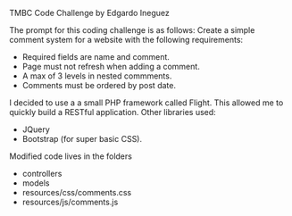 TMBC Code Challenge by Edgardo Ineguez

The prompt for this coding challenge is as follows: 
Create a simple comment system for a website with the following requirements:
* Required fields are name and comment.
* Page must not refresh when adding a comment.
* A max of 3 levels in nested commments.
* Comments must be ordered by post date.

I decided to use a a small PHP framework called Flight. This allowed me to quickly build a RESTful application. 
Other libraries used:
* JQuery
* Bootstrap (for super basic CSS).

Modified code lives in the folders
* controllers
* models
* resources/css/comments.css
* resources/js/comments.js
